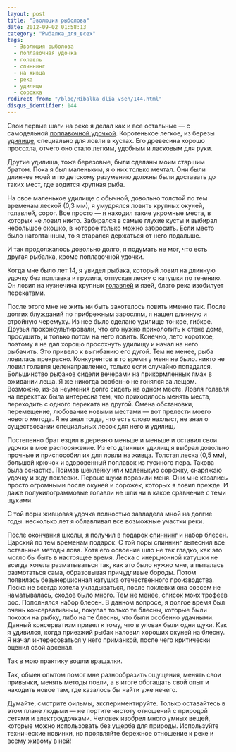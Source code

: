 ```yaml
---
layout: post
title: "Эволюция рыболова"
date: 2012-09-02 01:58:13
category: "Рыбалка_для_всех"
tags:
  - Эволюция рыболова
  - поплавочная удочка
  - голавль
  - спиннинг
  - на живца
  - река
  - удилище
  - сорожка
redirect_from: "/blog/Ribalka_dlia_vseh/144.html"
disqus_identifier: 144
---
```

Свои первые шаги на реке я делал как и все остальные — с самодельной
[поплавочной удочкой][1]. Коротенькое легкое, из березы [удилище][2],
специально для ловли в кустах. Его древесина хорошо просохла, отчего
оно стало легким, удобным и ласковым для руки.

Другие удилища, тоже березовые, были сделаны моим старшим братом. Пока я
был маленьким, я о них только мечтал. Они были длиннее моей и по
детскому разумению должны были доставать до таких мест, где водится
крупная рыба.

На свое маленькое удилище с обычной, довольно толстой по тем временам
леской (0,3 мм), я умудрялся ловить крупных окуней, голавлей, сорог. Все
просто — я находил такие укромные места, в которых не ловил никто.
Забирался в самые глухие кусты и выбирал небольшое окошко, в которое
только можно забросить. Если место было натоптанным, то я старался
держаться от него подальше.

И так продолжалось довольно долго, я подумать не мог, что есть другая
рыбалка, кроме поплавочной удочки.

Когда мне было лет 14, я увидел рыбака, который ловил на длинную удочку
без поплавка и грузила, отпуская леску с катушки по течению. Он ловил на
кузнечика крупных [голавлей][3] и язей, благо река изобилует перекатами.

После этого мне не жить ни быть захотелось ловить именно так. После
долгих блужданий по прибрежным зарослям, я нашел длинную и стройную
черемуху. Из нее было сделано удилище тонкое, гибкое. Друзья
проконсультировали, что его нужно приколотить к стене дома, просушить, и
только потом на него ловить. Конечно, лето короткое, поэтому я не дал
хорошо просохнуть удилищу и начал на него рыбачить. Это привело к
выгибанию его дугой. Тем не менее, рыба ловилась прекрасно. Конкурентов
в то время у меня не было. никто не ловил голавля целенаправленно,
только если случайно попадался. Большинство рыбаков сидели вечерами на
прикормленных ямах в ожидании леща. Я же никогда особенно не гонялся за
лещом. Возможно, из-за неумения долго сидеть на одном месте. Ловля
голавля на перекатах была интересна тем, что приходилось менять места,
переходить с одного переката на другой. Смена обстановки, перемещение,
любование новыми местами — вот прелести моего нового метода. Я не знал
тогда, что есть слово нахлыст, не знал о существовании специальных лесок
для него и удилищ.

Постепенно брат ездил в деревню меньше и меньше и оставил свои удочки в
мое распоряжение. Из его длинных удилищ я выбрал довольно прочные и
приспособил их для ловли на живца. Толстая леска (0,5 мм), большой
крючок и здоровенный поплавок из гусиного пера. Такова была оснастка.
Поймав шеклейку или маленькую сорожку, снаряжаю удочку и жду поклевки.
Первые щуки поразили меня. Они мне казались просто огромными после
окуней и сорожек, которых я ловил прежде. И даже полукилограммовые
голавли не шли ни в какое сравнение с теми щуками.

С той поры живцовая удочка полностью завладела мной на долгие годы.
несколько лет я облавливал все возможные участки реки.

После окончания школы, я получил в подарок [спиннинг][4] и набор блесен.
Царский по тем временам подарок. С той поры спиннинг вытеснил все остальные
методы лова. Хотя его освоение шло не так гладко, как это могло бы быть в
настоящее время. Леска с инерционной катушки не всегда хотела разматываться
так, как это было нужно мне, а пыталась размотаться сама, образовывая
причудливые бороды. Потом появилась безынерционная катушка отечественного
производства. Леска не всегда хотела укладываться, после поклевки она совсем
не наматывалась, сходов было много. Тем не менее, список моих трофеев рос.
Пополнялся набор блесен. В данном вопросе, я долгое время был очень
консервативным, покупал только те блесны, которые были похожи на рыбку,
либо на те блесны, что были особенно удачными. Данный консерватизм
привел к тому, что в уловах были одни щуки. Как я удивился, когда
приезжий рыбак наловил хороших окуней на блесну. Я начал интересоваться
у него приманкой, после чего критически оценил свой арсенал.

Так в мою практику вошли вращалки.

Так, обмен опытом помог мне разнообразить ощущения, менять свои
привычки, менять методы ловли, а в итоге обогащать свой опыт и находить
новое там, где казалось бы найти уже нечего.

Думайте, смотрите фильмы, экспериментируйте. Только оставайтесь в этом
плане людьми — не портите чистоту отношений с природой сетями и
электроудочками. Человек изобрел много умных вещей, которые можно
использовать без ущерба для природы. Используйте технические новинки, но
проявляйте бережное отношение к реке и всему живому в ней!

[1]: /blog/sposoby/66.html
[2]: /blog/Ribalka_dlia_vseh/73.html
[3]: /blog/riba_osobennosti/164.html
[4]: /blog/sposoby/67.html

